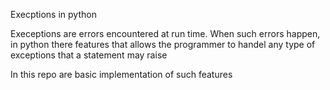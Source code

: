Execptions in python

Execeptions are errors encountered at run time.
When such errors happen, in python there features that allows
the programmer to handel any type of exceptions that a statement may raise

In this repo are basic implementation of such features
